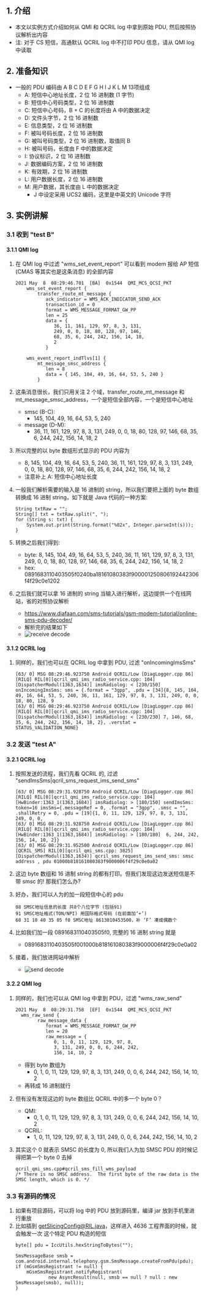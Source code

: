 ## 1. 介绍
* 本文以实例方式介绍如何从 QMI 和 QCRIL log 中拿到原始 PDU, 然后按照协议解析出内容
* 注: 对于 CS 短信，高通默认 QCRIL log 中不打印 PDU 信息，请从 QMI log 中读取

## 2. 准备知识
* 一般的 PDU 编码由 A B C D E F G H I J K L M 13项组成
    * A: 短信中心地址长度，2 位 16 进制数 (1 字节)
    * B: 短信中心号码类型，2 位 16 进制数
    * C: 短信中心号码，B + C 的长度将由 A 中的数据决定
    * D: 文件头字节，2 位 16 进制数
    * E: 信息类型，2 位 16 进制数
    * F: 被叫号码长度，2 位 16 进制数
    * G: 被叫号码类型，2 位 16 进制数，取值同 B
    * H: 被叫号码，长度由 F 中的数据决定
    * I: 协议标识，2 位 16 进制数
    * J: 数据编码方案，2 位 16 进制数
    * K: 有效期，2 位 16 进制数
    * L: 用户数据长度，2 位 16 进制数
    * M: 用户数据，其长度由 L 中的数据决定
        * J 中设定采用 UCS2 编码，这里是中英文的 Unicode 字符

## 3. 实例讲解
### 3.1 收到 "test B"
#### 3.1.1 QMI log
1. 在 QMI log 中过滤 "wms_set_event_report" 可以看到 modem 报给 AP 短信 (CMAS 等其实也是这条消息) 的全部内容
    ```
    2021 May  8  08:29:46.701  [BA]  0x1544  QMI_MCS_QCSI_PKT
        wms_set_event_report {
            transfer_route_mt_message {
               ack_indicator = WMS_ACK_INDICATOR_SEND_ACK
               transaction_id = 0
               format = WMS_MESSAGE_FORMAT_GW_PP
               len = 25
               data = {
                  36, 11, 161, 129, 97, 8, 3, 131,
                  249, 0, 0, 18, 80, 128, 97, 146,
                  68, 35, 6, 244, 242, 156, 14, 18,
                  2
               }
 
        wms_event_report_indTlvs[1] {
            mt_message_smsc_address {
               len = 8
               data = { 145, 104, 49, 16, 64, 53, 5, 240 }
            }
    ```
2. 这条消息很长，我们只用关注 2 个域，transfer_route_mt_message 和 mt_message_smsc_address，一个是短信全部内容，一个是短信中心地址
    * smsc (B-C):
        * 145, 104, 49, 16, 64, 53, 5, 240
    * message (D-M):
        * 36, 11, 161, 129, 97, 8, 3, 131, 249, 0, 0, 18, 80, 128, 97, 146, 68, 35, 6, 244, 242, 156, 14, 18, 2

3. 所以完整的以 byte 数组形式显示的 PDU 内容为
    * 8, 145, 104, 49, 16, 64, 53, 5, 240, 36, 11, 161, 129, 97, 8, 3, 131, 249, 0, 0, 18, 80, 128, 97, 146, 68, 35, 6, 244, 242, 156, 14, 18, 2
    * 注意补上 A: 短信中心地址长度
    
4. 一般我们解析需要的输入是 16 进制的 string，所以我们要把上面的 byte 数组转换成 16 进制 string，如下就是 Java 代码的一种方案:
    ```
    String txtRaw = "";
    String[] txt = txtRaw.split(", ");
    for (String s: txt) {
        System.out.print(String.format("%02x", Integer.parseInt(s)));
    }
    ```

5. 转换之后我们得到:
    * byte: 8, 145, 104, 49, 16, 64, 53, 5, 240, 36, 11, 161, 129, 97, 8, 3, 131, 249, 0, 0, 18, 80, 128, 97, 146, 68, 35, 6, 244, 242, 156, 14, 18, 2
    * hex:  0891683110403505f0240ba18161080383f900001250806192442306f4f29c0e1202

6. 之后我们就可以拿 16 进制的 string 当输入进行解析，这边提供一个在线网站，省的对照协议解析
    * https://www.diafaan.com/sms-tutorials/gsm-modem-tutorial/online-sms-pdu-decoder/
    * 解析完的结果如下
    * ![receive decode](../pic/002_001_receive_decode.png)

#### 3.1.2 QCRIL log
1. 同样的，我们也可以在 QCRIL log 中拿到 PDU, 过滤 "onIncomingImsSms"
    ```
    [63/ 0] MSG 08:29:46.923750 Android QCRIL/Low [DiagLogger.cpp 86] [RILQ] RIL[0][qcril_qmi_ims_radio_service.cpp: 104] [DispatcherModul(1363,1634)] imsRadiolog: < [230/150] onIncomingImsSms: sms = {.format = "3gpp", .pdu = [34]{8, 145, 104, 49, 16, 64, 53, 5, 240, 36, 11, 161, 129, 97, 8, 3, 131, 249, 0, 0, 18, 80, 128, 9
    [63/ 0] MSG 08:29:46.923750 Android QCRIL/Low [DiagLogger.cpp 86] [RILQ] RIL[0][qcril_qmi_ims_radio_service.cpp: 104] [DispatcherModul(1363,1634)] imsRadiolog: < [230/230] 7, 146, 68, 35, 6, 244, 242, 156, 14, 18, 2}, .verstat = STATUS_VALIDATION_NONE}
    ```

### 3.2 发送 "test A"
#### 3.2.1 QCRIL log
1. 按照发送的流程，我们先看 QCRIL 的, 过滤 "sendImsSms|qcril_sms_request_ims_send_sms"
    ```
    [63/ 0] MSG 08:29:31.928750 Android QCRIL/Low [DiagLogger.cpp 86] [RILQ] RIL[0][qcril_qmi_ims_radio_service.cpp: 104] [HwBinder:1363_1(1363,1684)] imsRadiolog: > [180/150] sendImsSms: token=16 imsSms={.messageRef = 0, .format = "3gpp", .smsc = "", .shallRetry = 0, .pdu = [19]{1, 0, 11, 129, 129, 97, 8, 3, 131, 249, 0, 0,
    [63/ 0] MSG 08:29:31.928750 Android QCRIL/Low [DiagLogger.cpp 86] [RILQ] RIL[0][qcril_qmi_ims_radio_service.cpp: 104] [HwBinder:1363_1(1363,1684)] imsRadiolog: > [180/180]  6, 244, 242, 156, 14, 10, 2}}
    [63/ 0] MSG 08:29:31.952500 Android QCRIL/Low [DiagLogger.cpp 86] [QCRIL_SMS] RIL[0][qcril_qmi_sms.cpp: 3825] [DispatcherModul(1363,1634)] qcril_sms_request_ims_send_sms: smsc address , pdu 01000b818161080383f9000006f4f29c0e0a02
    ```

2. 这边 byte 数组和 16 进制 string 的都有打印。但我们发现这边发送短信是不带 smsc 的! 那我们怎么办?

3. 好办，我们可以人为的加一段短信中心的 pdu
    ```
    08 SMSC地址信息的长度 共8个八位字节 (包括91)
    91 SMSC地址格式(TON/NPI) 用国际格式号码 (在前面加‘+’)
    68 31 10 40 35 05 f0 SMSC地址 8613010453500，补 ‘F’ 凑成偶数个
    ```

4. 比如我们加一段 0891683110403505f0, 完整的 16 进制 string 就是
    * 0891683110403505f001000b818161080383f9000006f4f29c0e0a02

5. 接着，我们放进网站中解析
    * ![send decode](../pic/002_002_send_decode.png)

#### 3.2.2 QMI log
1. 同样的，我们也可以从 QMI log 中拿到 PDU，过滤 "wms_raw_send"
    ```
    2021 May  8  08:29:31.758  [EF]  0x1544  QMI_MCS_QCSI_PKT
      wms_raw_send {
            raw_message_data {
               format = WMS_MESSAGE_FORMAT_GW_PP
               len = 20
               raw_message = {
                  0, 1, 0, 11, 129, 129, 97, 8,
                  3, 131, 249, 0, 0, 6, 244, 242,
                  156, 14, 10, 2
    ```
    * 得到 byte 数组为
        * 0, 1, 0, 11, 129, 129, 97, 8, 3, 131, 249, 0, 0, 6, 244, 242, 156, 14, 10, 2
    * 再转成 16 进制就行

2. 但有没有发现这边的 byte 数组比 QCRIL 中的多一个 byte 0？
    * QMI:
        * 0, 1, 0, 11, 129, 129, 97, 8, 3, 131, 249, 0, 0, 6, 244, 242, 156, 14, 10, 2
    * QCRIL:
        * 1, 0, 11, 129, 129, 97, 8, 3, 131, 249, 0, 0, 6, 244, 242, 156, 14, 10, 2

3. 其实这个 0 就表示 SMSC 的长度为 0, 所以我们人为加 SMSC PDU 的时候记得把第一个 byte 0 去掉
    ```
    qcril_qmi_sms.cpp#qcril_sms_fill_wms_payload
    /* There is no SMSC address.  The first byte of the raw data is the SMSC length, which is 0. */
    ```

### 3.3 有源码的情况
1. 如果有项目源码，可以将 log 中的 PDU 放到源码里，编译 jar 放到手机里进行重放
2. 比如插到 getSlicingConfig@RIL.java，这样进入 4636 工程界面的时候，就会触发一次 这个特定 PDU 构造的短信
    ```
    byte[] pdu = IccUtils.hexStringToBytes("");
 
    SmsMessageBase smsb = com.android.internal.telephony.gsm.SmsMessage.createFromPdu(pdu);
    if (mGsmSmsRegistrant != null) {
        mGsmSmsRegistrant.notifyRegistrant(
                new AsyncResult(null, smsb == null ? null : new SmsMessage(smsb), null));
    }
    ```
